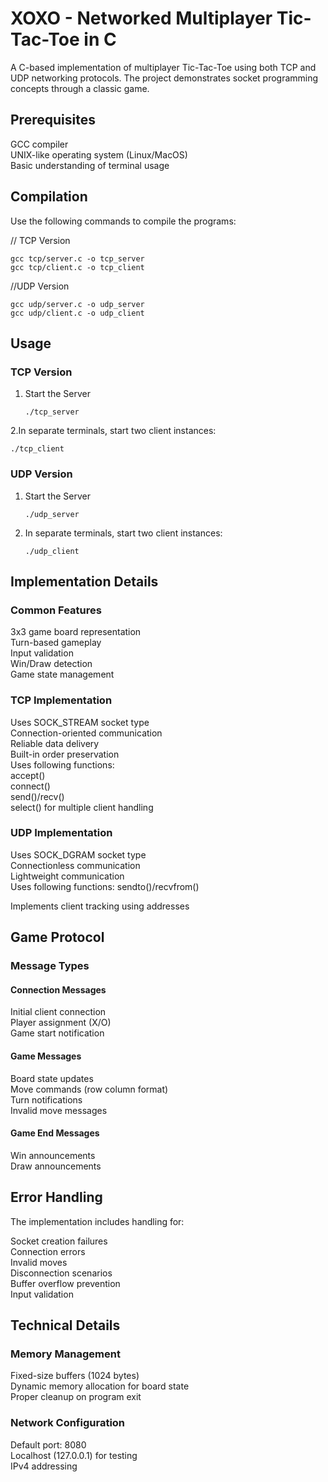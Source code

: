# XOXO - Networked Multiplayer Tic-Tac-Toe in C

A C-based implementation of multiplayer Tic-Tac-Toe using both TCP and UDP networking protocols. The project demonstrates socket programming concepts through a classic game.

## Prerequisites

  GCC compiler  
  UNIX-like operating system (Linux/MacOS)  
  Basic understanding of terminal usage

## Compilation

Use the following commands to compile the programs:

// TCP Version  

    gcc tcp/server.c -o tcp_server  
    gcc tcp/client.c -o tcp_client  

//UDP Version  

    gcc udp/server.c -o udp_server  
    gcc udp/client.c -o udp_client

## Usage 

### TCP Version 

1. Start the Server
   
       ./tcp_server

2.In separate terminals, start two client instances:  
  
    ./tcp_client   

### UDP Version

1. Start the Server

       ./udp_server

2. In separate terminals, start two client instances:

       ./udp_client

## Implementation Details

### Common Features

3x3 game board representation  
Turn-based gameplay  
Input validation  
Win/Draw detection  
Game state management  

### TCP Implementation

Uses SOCK_STREAM socket type  
Connection-oriented communication  
Reliable data delivery  
Built-in order preservation  
Uses following functions:  
  accept()  
  connect()  
  send()/recv()  
  select() for multiple client handling  

### UDP Implementation 

Uses SOCK_DGRAM socket type  
Connectionless communication  
Lightweight communication  
Uses following functions: 
  sendto()/recvfrom()  

Implements client tracking using addresses  

## Game Protocol 

### Message Types  

#### Connection Messages 

Initial client connection  
Player assignment (X/O)  
Game start notification  

#### Game Messages 

Board state updates  
Move commands (row column format)  
Turn notifications  
Invalid move messages  

#### Game End Messages  

Win announcements  
Draw announcements  

## Error Handling 

The implementation includes handling for:  


Socket creation failures  
Connection errors  
Invalid moves  
Disconnection scenarios  
Buffer overflow prevention  
Input validation  

## Technical Details 

### Memory Management 

Fixed-size buffers (1024 bytes)  
Dynamic memory allocation for board state  
Proper cleanup on program exit  

### Network Configuration 

Default port: 8080  
Localhost (127.0.0.1) for testing  
IPv4 addressing








  
   
